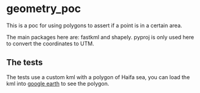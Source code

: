 # geometry_poc
This is a poc for using polygons to assert if a point is in a certain area.

The main packages here are: fastkml and shapely. pyproj is only used here to convert the coordinates to UTM.

## The tests
The tests use a custom kml with a polygon of Haifa sea, you can load the kml into [google earth](https://earth.google.com/web/) to see the polygon.
